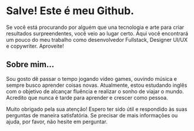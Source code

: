 <h1>Salve! Este é meu Github.</h1>

Se você está procurando por alguém que una tecnologia e arte para criar resultados surpreendentes, você veio ao lugar certo. Aqui você encontrará um pouco do meu trabalho como desenvolvedor Fullstack, Designer UI/UX e copywriter. Aproveite!

<h2>Sobre mim...</h2>
<p>
Sou gosto dê passar o tempo jogando video games, ouvindo música e sempre busco aprender coisas novas. Atualmente, estou estudando inglês com o objetivo de alcançar fluência e realizar o sonho de viajar o mundo. Acredito que nunca é tarde para aprender e crescer como pessoa.
</p>

<p>
Muito obrigado pela sua atenção! Espero ter sido útil e respondido às suas perguntas de maneira satisfatória. Se precisar de mais informações ou ajuda, por favor, não hesite em perguntar.
</p>
